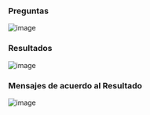 ### Preguntas

![image](https://github.com/Fernando-Cortez-Garcia/testautoestima_proyectoPHP/assets/73461084/660b481d-6498-45bf-9d16-8899f4b2a45f)

### Resultados 

![image](https://github.com/Fernando-Cortez-Garcia/testautoestima_proyectoPHP/assets/73461084/7b562478-9b7b-47f0-ba12-e20fb8113ea3)

### Mensajes de acuerdo al Resultado 

![image](https://github.com/Fernando-Cortez-Garcia/testautoestima_proyectoPHP/assets/73461084/597151e7-471e-4bb8-b807-3429380fafb6)

